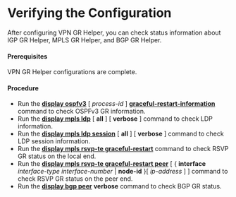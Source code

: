 Verifying the Configuration
===========================

After configuring VPN GR Helper, you can check status information about IGP GR Helper, MPLS GR Helper, and BGP GR Helper.

#### Prerequisites

VPN GR Helper configurations are complete.
#### Procedure

* Run the [**display ospfv3**](cmdqueryname=display+ospfv3) [ *process-id* ] [**graceful-restart-information**](cmdqueryname=graceful-restart-information) command to check OSPFv3 GR information.
* Run the [**display mpls ldp**](cmdqueryname=display+mpls+ldp) [ **all** ] [ **verbose** ] command to check LDP information.
* Run the [**display mpls ldp session**](cmdqueryname=display+mpls+ldp+session) [ **all** ] [ **verbose** ] command to check LDP session information.
* Run the [**display mpls rsvp-te graceful-restart**](cmdqueryname=display+mpls+rsvp-te+graceful-restart) command to check RSVP GR status on the local end.
* Run the [**display mpls rsvp-te graceful-restart peer**](cmdqueryname=display+mpls+rsvp-te+graceful-restart+peer) [ { **interface** *interface-type* *interface-number* | **node-id** }[ *ip-address* ] ] command to check RSVP GR status on the peer end.
* Run the [**display bgp peer**](cmdqueryname=display+bgp+peer) **verbose** command to check BGP GR status.